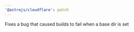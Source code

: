 ```yaml
---
'@astrojs/cloudflare': patch
---
```


Fixes a bug that caused builds to fail when a base dir is set
